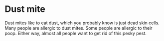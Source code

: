 # Dust mite

Dust mites like to eat dust, which you probably know is just dead skin cells.
Many people are allergic to dust mites. Some people are allergic to their poop.
Either way, almost all people want to get rid of this pesky pest.
